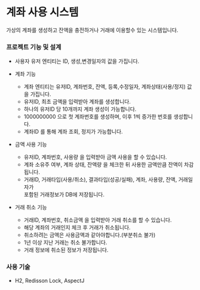 # 계좌 사용 시스템
가상의 계좌를 생성하고 잔액을 충전하거나 거래에 이용할수 있는 시스템입니다.

### 프로젝트 기능 및 설계

* 사용자
  유저 엔티티는 ID, 생성,변경일자의 값을 가집니다.

* 계좌 기능
  * 계좌 엔티티는 유저ID, 계좌번호, 잔액, 등록,수정일자, 계좌상태(사용/정지) 값을 가집니다.
  * 유저ID, 최초 금액을 입력받아 계좌를 생성합니다.
  * 하나의 유저ID 당 10개까지 계좌 생성이 가능합니다.
  * 1000000000 으로 첫 계좌번호를 생성하며, 이후 1씩 증가한 번호를 생성합니다.
  * 계좌ID 를 통해 계좌 조회, 정지가 가능합니다.
 
* 금액 사용 기능
  * 유저ID, 계좌번호, 사용량 을 입력받아 금액 사용을 할 수 있습니다.
  * 계좌 소유주 여부, 계좌 상태, 잔액량 을 체크한 뒤 사용한 금액만큼 잔액이 차감됩니다.
  * 거래ID, 거래타입(사용/취소), 결과타입(성공/실패), 계좌, 사용량, 잔액, 거래일자가  
    포함된 거래정보가 DB에 저장됩니다.

* 거래 취소 기능
  * 거래ID, 계좌번호, 취소금액 을 입력받아 거래 취소를 할 수 있습니다.
  * 해당 계좌의 거래인지 체크 후 거래가 취소됩니다.
  * 취소하려는 금액은 사용금액과 같아야합니다.(부분취소 불가)
  * 1년 이상 지난 거래는 취소 불가합니다.
  * 거래 정보에 취소된 정보가 저장됩니다.

### 사용 기술
* H2, Redisson Lock, AspectJ
